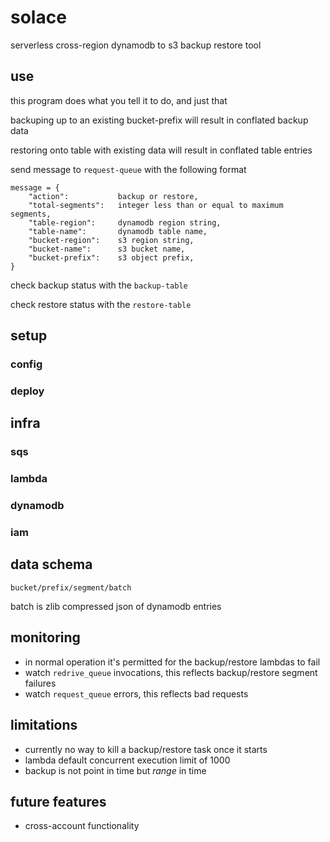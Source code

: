 # solace
serverless cross-region dynamodb to s3 backup restore tool

## use
this program does what you tell it to do, and just that

backuping up to an existing bucket-prefix will result in conflated backup data

restoring onto table with existing data will result in conflated table entries

send message to `request-queue` with the following format

```
message = {
    "action":           backup or restore,
    "total-segments":   integer less than or equal to maximum segments,
    "table-region":     dynamodb region string,
    "table-name":       dynamodb table name,
    "bucket-region":    s3 region string,
    "bucket-name":      s3 bucket name,
    "bucket-prefix":    s3 object prefix,
}
```

check backup status with the `backup-table`

check restore status with the `restore-table`

## setup
### config
### deploy

## infra
### sqs
### lambda
### dynamodb
### iam

## data schema
```
bucket/prefix/segment/batch
```
batch is zlib compressed json of dynamodb entries

## monitoring
- in normal operation it's permitted for the backup/restore lambdas to fail
- watch `redrive_queue` invocations, this reflects backup/restore segment failures
- watch `request_queue` errors, this reflects bad requests

## limitations
- currently no way to kill a backup/restore task once it starts
- lambda default concurrent execution limit of 1000
- backup is not point in time but _range_ in time

## future features
- cross-account functionality
